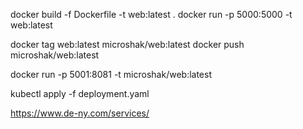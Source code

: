 docker build -f Dockerfile -t web:latest .
docker run -p 5000:5000 -t web:latest 

docker tag web:latest microshak/web:latest
docker push microshak/web:latest

docker run -p 5001:8081 -t microshak/web:latest 




kubectl apply -f deployment.yaml



https://www.de-ny.com/services/